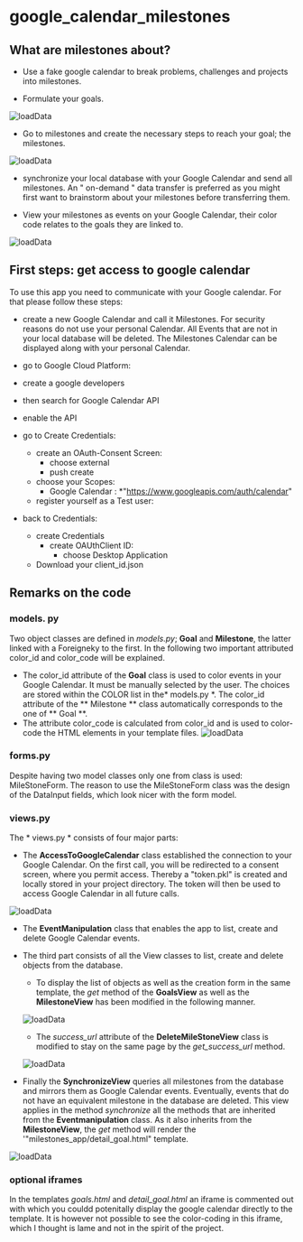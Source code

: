 # google_calendar_milestones

## What are milestones about?

* Use a fake google calendar to break problems, challenges and projects into milestones.

* Formulate your goals.

![loadData](pics/goals.png?raw=true "loadData")


* Go to milestones and create the necessary steps to reach your goal; the milestones.

![loadData](pics/milestones.png?raw=true "loadData")


* synchronize your local database with your Google Calendar and send all milestones. An " on-demand " data transfer is preferred as you might first want to brainstorm about your milestones before transferring them. 

* View your milestones as events on your Google Calendar, their color code relates to the goals they are linked to.

![loadData](pics/calendar.png?raw=true "loadData")

## First steps: get access to google calendar
To use this app you need to communicate with your Google calendar. For that please follow these steps:
* create a new Google Calendar and call it Milestones. For security reasons do not use your personal Calendar. All Events that are not in your local database will be deleted. The Milestones Calendar can be displayed along with your personal Calendar. 

* go to Google Cloud Platform:
* create a google developers 
* then search for Google Calendar API
* enable the API
* go to Create Credentials:
  * create an OAuth-Consent Screen:
    * choose external
    * push create
  * choose  your Scopes:
    * Google Calendar :
      *"https://www.googleapis.com/auth/calendar"
  * register yourself as a Test user:
* back to Credentials:
  * create Credentials
    * create OAUthClient ID:
      * choose Desktop Application
  * Download your client_id.json


## Remarks on the code

### models. py
Two object classes are defined in *models.py*; **Goal** and **Milestone**, the latter linked with a Foreigneky to the first. In the following two important attributed color_id and color_code will be explained.
* The color_id attribute of the **Goal** class is used to color events in your Google Calendar. It must be manually selected by the user. The choices are stored within the COLOR list in the* models.py *. The color_id attribute of the ** Milestone ** class automatically corresponds to the one of ** Goal **.  
* The attribute color_code is calculated from color_id and is used to color-code the HTML elements in your template files. 
![loadData](pics/model.png?raw=true "loadData")
### forms.py
Despite having two model classes only one from class is used: MileStoneForm. The reason to use the MileStoneForm class was the design of the DataInput fields, which look nicer with the form model. 
### views.py
The * views.py * consists of four major parts:
* The **AccessToGoogleCalendar** class established the connection to your Google Calendar. On the first call, you will be redirected to a consent screen, where you permit access. Thereby a "token.pkl" is created and locally stored in your project directory. The token will then be used to access Google Calendar in all future calls.

![loadData](pics/access.png?raw=true "loadData")

* The **EventManipulation** class that enables the app to list, create and delete Google Calendar events.

* The third part consists of all the View classes to list, create and delete objects from the database. 

  * To display the list of objects as well as the creation form in the same template, the *get* method of the **GoalsView** as well as the **MilestoneView** has been modified in the following manner.
  
  ![loadData](pics/create_list.png?raw=true "loadData")
  
  * The *success_url* attribute of the **DeleteMileStoneView** class is modified to stay on the same page by the *get_success_url* method.
  
  ![loadData](pics/delete.png?raw=true "loadData")
  
* Finally the **SynchronizeView**  queries all milestones from the database and mirrors them as Google Calendar events. Eventually, events that do not have an equivalent milestone in the database are deleted. This view applies in the method *synchronize* all the methods that are inherited from the **Eventmanipulation** class. As it also inherits from the **MilestoneView**, the *get* method will render the '"milestones_app/detail_goal.html" template. 

![loadData](pics/synchronize.png?raw=true "loadData")

### optional iframes
In the templates *goals.html* and *detail_goal.html* an iframe is commented out with which you couldd potenitally display the google calendar directly to the template. It is however not possible to see the color-coding in this iframe, which I thought is lame and not in the spirit of the project. 
